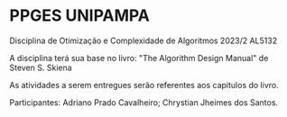 # PPGES UNIPAMPA

 Disciplina de Otimização e Complexidade de Algoritmos 2023/2 AL5132

A disciplina terá sua base no livro: "The Algorithm Design Manual" de Steven S. Skiena

As atividades a serem entregues serão referentes aos capitulos do livro.

Participantes: Adriano Prado Cavalheiro;
               Chrystian Jheimes dos Santos.
